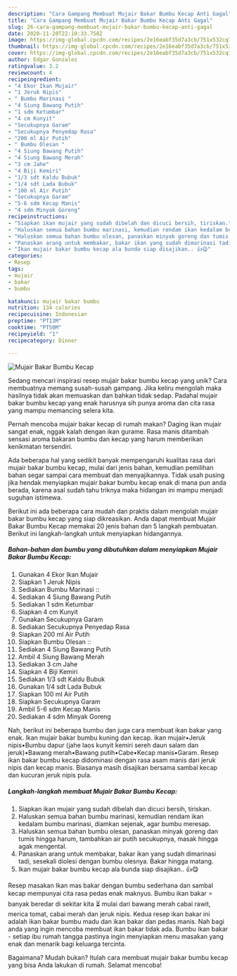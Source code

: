 ```yaml
---
description: "Cara Gampang Membuat Mujair Bakar Bumbu Kecap Anti Gagal"
title: "Cara Gampang Membuat Mujair Bakar Bumbu Kecap Anti Gagal"
slug: 26-cara-gampang-membuat-mujair-bakar-bumbu-kecap-anti-gagal
date: 2020-11-20T22:10:33.758Z
image: https://img-global.cpcdn.com/recipes/2e16eabf35d7a3cb/751x532cq70/mujair-bakar-bumbu-kecap-foto-resep-utama.jpg
thumbnail: https://img-global.cpcdn.com/recipes/2e16eabf35d7a3cb/751x532cq70/mujair-bakar-bumbu-kecap-foto-resep-utama.jpg
cover: https://img-global.cpcdn.com/recipes/2e16eabf35d7a3cb/751x532cq70/mujair-bakar-bumbu-kecap-foto-resep-utama.jpg
author: Edgar Gonzales
ratingvalue: 3.2
reviewcount: 4
recipeingredient:
- "4 Ekor Ikan Mujair"
- "1 Jeruk Nipis"
- " Bumbu Marinasi "
- "4 Siung Bawang Putih"
- "1 sdm Ketumbar"
- "4 cm Kunyit"
- "Secukupnya Garam"
- "Secukupnya Penyedap Rasa"
- "200 ml Air Putih"
- " Bumbu Olesan "
- "4 Siung Bawang Putih"
- "4 Siung Bawang Merah"
- "3 cm Jahe"
- "4 Biji Kemiri"
- "1/3 sdt Kaldu Bubuk"
- "1/4 sdt Lada Bubuk"
- "100 ml Air Putih"
- "Secukupnya Garam"
- "5-6 sdm Kecap Manis"
- "4 sdm Minyak Goreng"
recipeinstructions:
- "Siapkan ikan mujair yang sudah dibelah dan dicuci bersih, tiriskan."
- "Haluskan semua bahan bumbu marinasi, kemudian rendam ikan kedalam bumbu marinasi, diamkan sejenak, agar bumbu meresap."
- "Haluskan semua bahan bumbu olesan, panaskan minyak goreng dan tumis hingga harum, tambahkan air putih secukupnya, masak hingga agak mengental."
- "Panaskan arang untuk membakar, bakar ikan yang sudah dimarinasi tadi, sesekali diolesi dengan bumbu olesnya. Bakar hingga matang."
- "Ikan mujair bakar bumbu kecap ala bunda siap disajikan.. 👍😋"
categories:
- Resep
tags:
- mujair
- bakar
- bumbu

katakunci: mujair bakar bumbu 
nutrition: 134 calories
recipecuisine: Indonesian
preptime: "PT13M"
cooktime: "PT50M"
recipeyield: "1"
recipecategory: Dinner

---
```



![Mujair Bakar Bumbu Kecap](https://img-global.cpcdn.com/recipes/2e16eabf35d7a3cb/751x532cq70/mujair-bakar-bumbu-kecap-foto-resep-utama.jpg)

Sedang mencari inspirasi resep mujair bakar bumbu kecap yang unik? Cara membuatnya memang susah-susah gampang. Jika keliru mengolah maka hasilnya tidak akan memuaskan dan bahkan tidak sedap. Padahal mujair bakar bumbu kecap yang enak harusnya sih punya aroma dan cita rasa yang mampu memancing selera kita.

Pernah mencoba mujair bakar kecap di rumah makan? Daging ikan mujair sangat enak, nggak kalah dengan ikan gurame. Rasa manis ditambah sensasi aroma bakaran bumbu dan kecap yang harum memberikan kenikmatan tersendiri.

Ada beberapa hal yang sedikit banyak mempengaruhi kualitas rasa dari mujair bakar bumbu kecap, mulai dari jenis bahan, kemudian pemilihan bahan segar sampai cara membuat dan menyajikannya. Tidak usah pusing jika hendak menyiapkan mujair bakar bumbu kecap enak di mana pun anda berada, karena asal sudah tahu triknya maka hidangan ini mampu menjadi suguhan istimewa.


Berikut ini ada beberapa cara mudah dan praktis dalam mengolah mujair bakar bumbu kecap yang siap dikreasikan. Anda dapat membuat Mujair Bakar Bumbu Kecap memakai 20 jenis bahan dan 5 langkah pembuatan. Berikut ini langkah-langkah untuk menyiapkan hidangannya.

<!--inarticleads1-->

##### Bahan-bahan dan bumbu yang dibutuhkan dalam menyiapkan Mujair Bakar Bumbu Kecap:

1. Gunakan 4 Ekor Ikan Mujair
1. Siapkan 1 Jeruk Nipis
1. Sediakan  Bumbu Marinasi ::
1. Sediakan 4 Siung Bawang Putih
1. Sediakan 1 sdm Ketumbar
1. Siapkan 4 cm Kunyit
1. Gunakan Secukupnya Garam
1. Sediakan Secukupnya Penyedap Rasa
1. Siapkan 200 ml Air Putih
1. Siapkan  Bumbu Olesan ::
1. Sediakan 4 Siung Bawang Putih
1. Ambil 4 Siung Bawang Merah
1. Sediakan 3 cm Jahe
1. Siapkan 4 Biji Kemiri
1. Sediakan 1/3 sdt Kaldu Bubuk
1. Gunakan 1/4 sdt Lada Bubuk
1. Siapkan 100 ml Air Putih
1. Siapkan Secukupnya Garam
1. Ambil 5-6 sdm Kecap Manis
1. Sediakan 4 sdm Minyak Goreng


Nah, berikut ini beberapa bumbu dan juga cara membuat ikan bakar yang enak. Ikan mujair bakar bumbu kuning dan kecap. ikan mujair•Jeruk nipis•Bumbu dapur (jahe laos kunyit kemiri sereh daun salam dan jeruk)•Bawang merah•Bawang putih•Cabe•Kecap manis•Garam. Resep ikan bakar bumbu kecap didominasi dengan rasa asam manis dari jeruk nipis dan kecap manis. Biasanya masih disajikan bersama sambal kecap dan kucuran jeruk nipis pula. 

<!--inarticleads2-->

##### Langkah-langkah membuat Mujair Bakar Bumbu Kecap:

1. Siapkan ikan mujair yang sudah dibelah dan dicuci bersih, tiriskan.
1. Haluskan semua bahan bumbu marinasi, kemudian rendam ikan kedalam bumbu marinasi, diamkan sejenak, agar bumbu meresap.
1. Haluskan semua bahan bumbu olesan, panaskan minyak goreng dan tumis hingga harum, tambahkan air putih secukupnya, masak hingga agak mengental.
1. Panaskan arang untuk membakar, bakar ikan yang sudah dimarinasi tadi, sesekali diolesi dengan bumbu olesnya. Bakar hingga matang.
1. Ikan mujair bakar bumbu kecap ala bunda siap disajikan.. 👍😋


Resep masakan Ikan mas bakar dengan bumbu sederhana dan sambal kecap mempunyai cita rasa pedas enak maknyus. Bumbu ikan bakar ⭐ banyak beredar di sekitar kita ⏳ mulai dari bawang merah cabai rawit, merica tomat, cabai merah dan jeruk nipis. Kedua resep ikan bakar ini adalah ikan bakar bumbu madu dan ikan bakar dan pedas manis. Nah bagi anda yang ingin mencoba membuat ikan bakar tidak ada. Bumbu ikan bakar - setiap ibu rumah tangga pastinya ingin menyiapkan menu masakan yang enak dan menarik bagi keluarga tercinta. 

Bagaimana? Mudah bukan? Itulah cara membuat mujair bakar bumbu kecap yang bisa Anda lakukan di rumah. Selamat mencoba!
